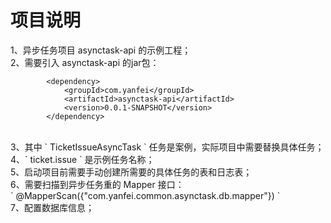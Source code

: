 # 项目说明
1、异步任务项目 asynctask-api 的示例工程；</br>
2、需要引入 asynctask-api 的jar包：</br>

```
        <dependency>
            <groupId>com.yanfei</groupId>
            <artifactId>asynctask-api</artifactId>
            <version>0.0.1-SNAPSHOT</version>
        </dependency>
```
</br>
3、其中 ` TicketIssueAsyncTask ` 任务是案例，实际项目中需要替换具体任务；</br>
4、` ticket.issue ` 是示例任务名称；</br>
5、启动项目前需要手动创建所需要的具体任务的表和日志表；</br>
6、需要扫描到异步任务重的 Mapper 接口：</br>
  ` @MapperScan({"com.yanfei.common.asynctask.db.mapper"}) `
  </br>
7、配置数据库信息；</br>
